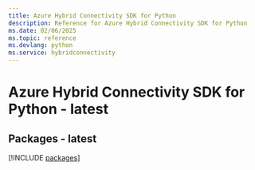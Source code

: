 ```yaml
---
title: Azure Hybrid Connectivity SDK for Python
description: Reference for Azure Hybrid Connectivity SDK for Python
ms.date: 02/06/2025
ms.topic: reference
ms.devlang: python
ms.service: hybridconnectivity
---
```

# Azure Hybrid Connectivity SDK for Python - latest
## Packages - latest
[!INCLUDE [packages](hybrid-connectivity-index.md)]